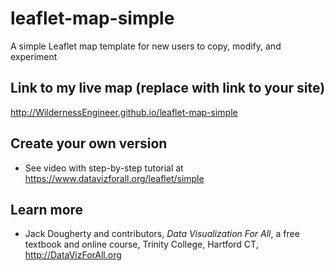 # leaflet-map-simple
A simple Leaflet map template for new users to copy, modify, and experiment

## Link to my live map (replace with link to your site)

http://WildernessEngineer.github.io/leaflet-map-simple

## Create your own version
- See video with step-by-step tutorial at https://www.datavizforall.org/leaflet/simple

## Learn more
- Jack Dougherty and contributors, *Data Visualization For All*, a free textbook and online course, Trinity College, Hartford CT, http://DataVizForAll.org
